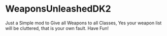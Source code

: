 # WeaponsUnleashedDK2

Just a Simple mod to Give all Weapons to all Classes, Yes your weapon list will be cluttered, that is your own fault.
Have Fun!
